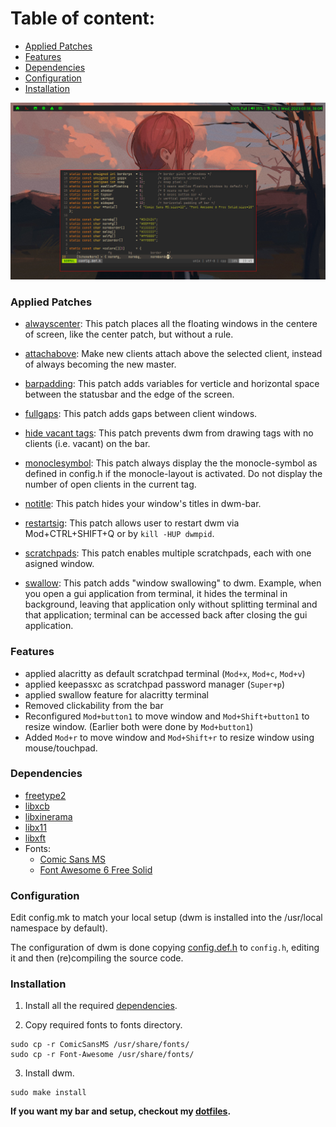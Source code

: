 # Table of content:
- [Applied Patches](#applied-patches)
- [Features](#features)
- [Dependencies](#dependencies)
- [Configuration](#configuration)
- [Installation](#installation)

![Preview_Image](preview.jpg)

### Applied Patches
- [alwayscenter](https://dwm.suckless.org/patches/alwayscenter/): This patch places all the floating windows in the centere of screen, like the center patch, but without a rule.

- [attachabove](https://dwm.suckless.org/patches/attachabove/): Make new clients attach above the selected client, instead of always becoming the new master.

- [barpadding](https://dwm.suckless.org/patches/barpadding/): This patch adds variables for verticle and horizontal space between the statusbar and the edge of the screen.

- [fullgaps](https://dwm.suckless.org/patches/fullgaps/): This patch adds gaps between client windows.

- [hide vacant tags](https://dwm.suckless.org/patches/hide_vacant_tags/): This patch prevents dwm from drawing tags with no clients (i.e. vacant) on the bar.

- [monoclesymbol](https://dwm.suckless.org/patches/monoclesymbol/): This patch always display the the monocle-symbol as defined in config.h if the monocle-layout is activated. Do not display the number of open clients in the current tag.

- [notitle](https://dwm.suckless.org/patches/notitle/): This patch hides your window's titles in dwm-bar.

- [restartsig](https://dwm.suckless.org/patches/restartsig/): This patch allows user to restart dwm via Mod+CTRL+SHIFT+Q or by `kill -HUP dwmpid`.

- [scratchpads](https://dwm.suckless.org/patches/scratchpads/): This patch enables multiple scratchpads, each with one asigned window.

- [swallow](https://dwm.suckless.org/patches/swallow/): This patch adds "window swallowing" to dwm. Example, when you open a gui application from terminal, it hides the terminal in background, leaving that application only without splitting terminal and that application; terminal can be accessed back after closing the gui application.

### Features
- applied alacritty as default scratchpad terminal (`Mod+x`, `Mod+c`, `Mod+v`)
- applied keepassxc as scratchpad password manager (`Super+p`)
- applied swallow feature for alacritty terminal
- Removed clickability from the bar
- Reconfigured `Mod+button1` to move window and `Mod+Shift+button1` to resize window. (Earlier both were done by `Mod+button1`)
- Added `Mod+r` to move window and `Mod+Shift+r` to resize window using mouse/touchpad.

### Dependencies

- [freetype2](https://archlinux.org/packages/extra/x86_64/freetype2/)
- [libxcb](https://archlinux.org/packages/extra/x86_64/libxcb/)
- [libxinerama](https://archlinux.org/packages/extra/x86_64/libxinerama/)
- [libx11](https://archlinux.org/packages/extra/x86_64/libx11/)
- [libxft](https://archlinux.org/packages/extra/x86_64/libxft/)
- Fonts:
    - [Comic Sans MS](ComicSansMS/ComicSansMS.ttf)
    - [Font Awesome 6 Free Solid](Font-Awesome/fa-solid-900.ttf)

### Configuration
Edit config.mk to match your local setup (dwm is installed into the /usr/local namespace by default).

The configuration of dwm is done copying [config.def.h](config.def.h) to `config.h`, editing it and then (re)compiling the source code.

### Installation

1. Install all the required [dependencies](#dependencies).

2. Copy required fonts to fonts directory.

```
sudo cp -r ComicSansMS /usr/share/fonts/
sudo cp -r Font-Awesome /usr/share/fonts/
```

3. Install dwm.

```
sudo make install
```

**If you want my bar and setup, checkout my [dotfiles](https://github.com/whoisyoges/dotfiles).**